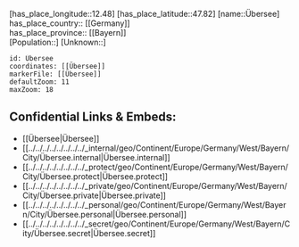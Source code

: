 ﻿---
location: [47.82,12.48] 
mapzoom: [7,12] 
mapmarker: city 
type: City
tags:
- geo/City


SpocWebEntityId: 35895
isDeleted: false
confidential: public

---
[has_place_longitude::12.48] 
[has_place_latitude::47.82] 
[name::Übersee] 
has_place_country:: [[Germany]]  
has_place_province:: [[Bayern]]  
[Population::] 
[Unknown::] 


```leaflet
id: Übersee
coordinates: [[Übersee]] 
markerFile: [[Übersee]] 
defaultZoom: 11 
maxZoom: 18
```


## Confidential Links & Embeds: 
- [[Übersee|Übersee]]  
- [[../../../../../../../../_internal/geo/Continent/Europe/Germany/West/Bayern/City/Übersee.internal|Übersee.internal]] 
- [[../../../../../../../../_protect/geo/Continent/Europe/Germany/West/Bayern/City/Übersee.protect|Übersee.protect]] 
- [[../../../../../../../../_private/geo/Continent/Europe/Germany/West/Bayern/City/Übersee.private|Übersee.private]] 
- [[../../../../../../../../_personal/geo/Continent/Europe/Germany/West/Bayern/City/Übersee.personal|Übersee.personal]] 
- [[../../../../../../../../_secret/geo/Continent/Europe/Germany/West/Bayern/City/Übersee.secret|Übersee.secret]] 
